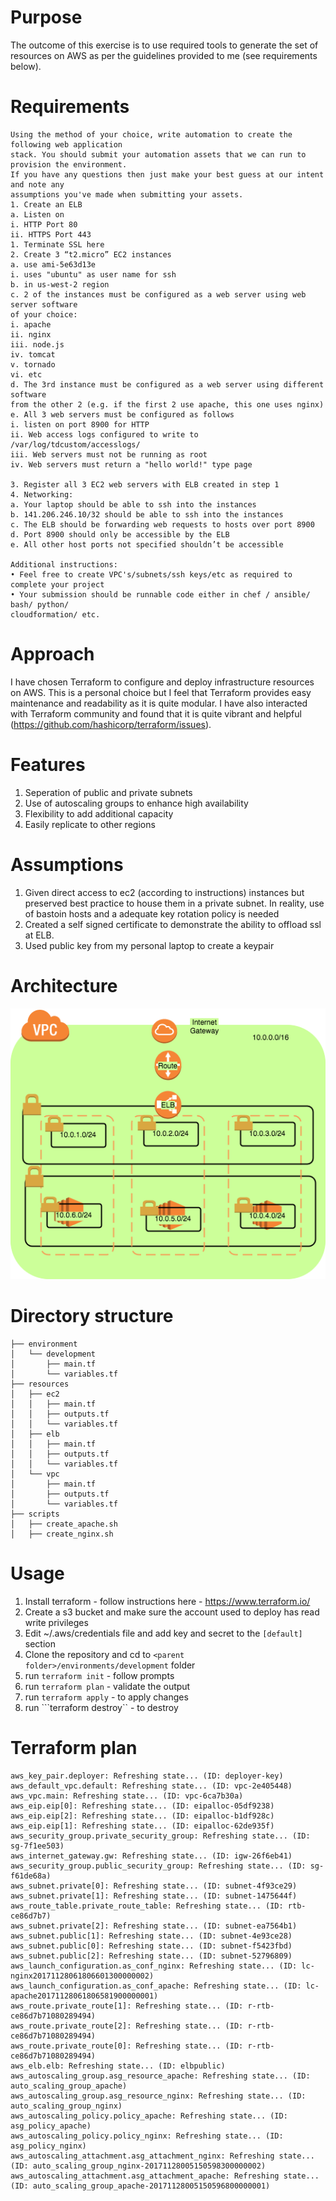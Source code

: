 # Purpose
The outcome of this exercise is to use required tools to generate the set of resources on AWS as per the guidelines provided to me (see requirements below).

# Requirements
```
Using the method of your choice, write automation to create the following web application
stack. You should submit your automation assets that we can run to provision the environment.
If you have any questions then just make your best guess at our intent and note any
assumptions you've made when submitting your assets.
1. Create an ELB
a. Listen on
i. HTTP Port 80
ii. HTTPS Port 443
1. Terminate SSL here
2. Create 3 “t2.micro” EC2 instances
a. use ami-5e63d13e
i. uses "ubuntu" as user name for ssh
b. in us-west-2 region
c. 2 of the instances must be configured as a web server using web server software
of your choice:
i. apache
ii. nginx
iii. node.js
iv. tomcat
v. tornado
vi. etc
d. The 3rd instance must be configured as a web server using different software
from the other 2 (e.g. if the first 2 use apache, this one uses nginx)
e. All 3 web servers must be configured as follows
i. listen on port 8900 for HTTP
ii. Web access logs configured to write to /var/log/tdcustom/accesslogs/
iii. Web servers must not be running as root
iv. Web servers must return a "hello world!" type page

3. Register all 3 EC2 web servers with ELB created in step 1
4. Networking:
a. Your laptop should be able to ssh into the instances
b. 141.206.246.10/32 should be able to ssh into the instances
c. The ELB should be forwarding web requests to hosts over port 8900
d. Port 8900 should only be accessible by the ELB
e. All other host ports not specified shouldn’t be accessible

Additional instructions:
• Feel free to create VPC's/subnets/ssh keys/etc as required to complete your project
• Your submission should be runnable code either in chef / ansible/ bash/ python/
cloudformation/ etc.
```

# Approach
I have chosen Terraform to configure and deploy infrastructure resources on AWS. This is a personal choice but I feel that Terraform provides easy maintenance and readability as it is quite modular. I have also interacted with Terraform community and found that it is quite vibrant and helpful (https://github.com/hashicorp/terraform/issues).

# Features
1. Seperation of public and private subnets
2. Use of autoscaling groups to enhance high availability
3. Flexibility to add additional capacity
4. Easily replicate to other regions

# Assumptions
1. Given direct access to ec2 (according to instructions) instances but preserved best practice to house them in a private subnet. In reality, use of bastoin hosts and a adequate key rotation policy is needed
2. Created a self signed certificate to demonstrate the ability to offload ssl at ELB.
3. Used public key from my personal laptop to create a keypair

# Architecture
![alt text](coding_assessment.png)

# Directory structure
```
├── environment
│   └── development
│       ├── main.tf
│       └── variables.tf
├── resources
│   ├── ec2
│   │   ├── main.tf
│   │   ├── outputs.tf
│   │   └── variables.tf
│   ├── elb
│   │   ├── main.tf
│   │   ├── outputs.tf
│   │   └── variables.tf
│   └── vpc
│       ├── main.tf
│       ├── outputs.tf
│       └── variables.tf
├── scripts
│   ├── create_apache.sh
│   ├── create_nginx.sh

```
# Usage
1. Install terraform - follow instructions here - https://www.terraform.io/
2. Create a s3 bucket and make sure the account used to deploy has read write privileges
3. Edit ~/.aws/credentials file and add key and secret to the ```[default]``` section
4. Clone the repository and cd to ```<parent folder>/environments/development``` folder
5. run ```terraform init``` - follow prompts
6. run ```terraform plan``` - validate the output
7. run ```terraform apply``` - to apply changes
8. run ```terraform destroy`` - to destroy

# Terraform plan
```
aws_key_pair.deployer: Refreshing state... (ID: deployer-key)
aws_default_vpc.default: Refreshing state... (ID: vpc-2e405448)
aws_vpc.main: Refreshing state... (ID: vpc-6ca7b30a)
aws_eip.eip[0]: Refreshing state... (ID: eipalloc-05df9238)
aws_eip.eip[2]: Refreshing state... (ID: eipalloc-b1df928c)
aws_eip.eip[1]: Refreshing state... (ID: eipalloc-62de935f)
aws_security_group.private_security_group: Refreshing state... (ID: sg-7f1ee503)
aws_internet_gateway.gw: Refreshing state... (ID: igw-26f6eb41)
aws_security_group.public_security_group: Refreshing state... (ID: sg-f61de68a)
aws_subnet.private[0]: Refreshing state... (ID: subnet-4f93ce29)
aws_subnet.private[1]: Refreshing state... (ID: subnet-1475644f)
aws_route_table.private_route_table: Refreshing state... (ID: rtb-ce86d7b7)
aws_subnet.private[2]: Refreshing state... (ID: subnet-ea7564b1)
aws_subnet.public[1]: Refreshing state... (ID: subnet-4e93ce28)
aws_subnet.public[0]: Refreshing state... (ID: subnet-f5423fbd)
aws_subnet.public[2]: Refreshing state... (ID: subnet-52796809)
aws_launch_configuration.as_conf_nginx: Refreshing state... (ID: lc-nginx20171128061806601300000002)
aws_launch_configuration.as_conf_apache: Refreshing state... (ID: lc-apache20171128061806581900000001)
aws_route.private_route[1]: Refreshing state... (ID: r-rtb-ce86d7b71080289494)
aws_route.private_route[2]: Refreshing state... (ID: r-rtb-ce86d7b71080289494)
aws_route.private_route[0]: Refreshing state... (ID: r-rtb-ce86d7b71080289494)
aws_elb.elb: Refreshing state... (ID: elbpublic)
aws_autoscaling_group.asg_resource_apache: Refreshing state... (ID: auto_scaling_group_apache)
aws_autoscaling_group.asg_resource_nginx: Refreshing state... (ID: auto_scaling_group_nginx)
aws_autoscaling_policy.policy_apache: Refreshing state... (ID: asg_policy_apache)
aws_autoscaling_policy.policy_nginx: Refreshing state... (ID: asg_policy_nginx)
aws_autoscaling_attachment.asg_attachment_nginx: Refreshing state... (ID: auto_scaling_group_nginx-20171128005150598300000002)
aws_autoscaling_attachment.asg_attachment_apache: Refreshing state... (ID: auto_scaling_group_apache-20171128005150596800000001)
```
